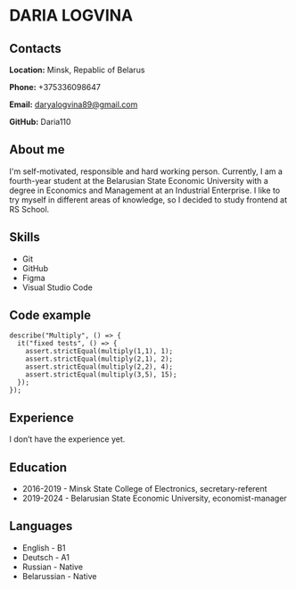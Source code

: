 # **DARIA LOGVINA**

## **Contacts**

**Location:** Minsk, Repablic of Belarus

**Phone:** +375336098647

**Email:** daryalogvina89@gmail.com

**GitHub:** Daria110

## **About me**

I'm self-motivated, responsible and hard working person. Currently, I am a fourth-year student at the Belarusian State Economic University with a degree in Economics and Management at an Industrial Enterprise. I like to try myself in different areas of knowledge, so I decided to study frontend at RS School.

## **Skills**

* Git
* GitHub
* Figma
* Visual Studio Code

## **Code example**
```
describe("Multiply", () => {
  it("fixed tests", () => {
    assert.strictEqual(multiply(1,1), 1);
    assert.strictEqual(multiply(2,1), 2);
    assert.strictEqual(multiply(2,2), 4);
    assert.strictEqual(multiply(3,5), 15);   
  });
});
```
## **Experience**

I don’t have the experience yet.

## **Education**
* 2016-2019 - Minsk State College of Electronics, secretary-referent
* 2019-2024 - Belarusian State Economic University, economist-manager

## **Languages**
* English - B1
* Deutsch - A1
* Russian - Native
* Belarussian - Native